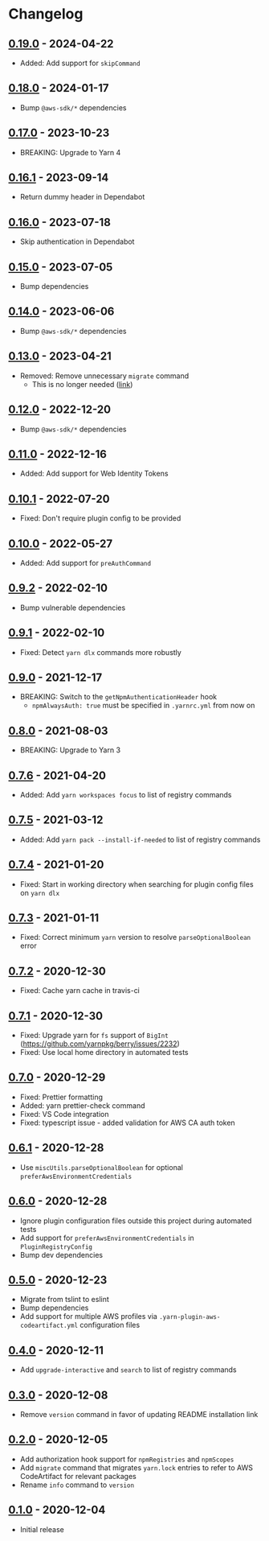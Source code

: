 # Changelog

## [0.19.0] - 2024-04-22
[0.19.0]: https://github.com/mhassan1/yarn-plugin-aws-codeartifact/compare/v0.18.0...v0.19.0

- Added: Add support for `skipCommand`

## [0.18.0] - 2024-01-17
[0.18.0]: https://github.com/mhassan1/yarn-plugin-aws-codeartifact/compare/v0.17.0...v0.18.0

- Bump `@aws-sdk/*` dependencies

## [0.17.0] - 2023-10-23
[0.17.0]: https://github.com/mhassan1/yarn-plugin-aws-codeartifact/compare/v0.16.1...v0.17.0

- BREAKING: Upgrade to Yarn 4

## [0.16.1] - 2023-09-14
[0.16.1]: https://github.com/mhassan1/yarn-plugin-aws-codeartifact/compare/v0.16.0...v0.16.1

- Return dummy header in Dependabot

## [0.16.0] - 2023-07-18
[0.16.0]: https://github.com/mhassan1/yarn-plugin-aws-codeartifact/compare/v0.15.0...v0.16.0

- Skip authentication in Dependabot

## [0.15.0] - 2023-07-05
[0.15.0]: https://github.com/mhassan1/yarn-plugin-aws-codeartifact/compare/v0.14.0...v0.15.0

- Bump dependencies

## [0.14.0] - 2023-06-06
[0.14.0]: https://github.com/mhassan1/yarn-plugin-aws-codeartifact/compare/v0.13.0...v0.14.0

- Bump `@aws-sdk/*` dependencies

## [0.13.0] - 2023-04-21
[0.13.0]: https://github.com/mhassan1/yarn-plugin-aws-codeartifact/compare/v0.12.0...v0.13.0

- Removed: Remove unnecessary `migrate` command
  - This is no longer needed ([link](https://github.com/yarnpkg/berry/issues/4910#issuecomment-1517299716))

## [0.12.0] - 2022-12-20
[0.12.0]: https://github.com/mhassan1/yarn-plugin-aws-codeartifact/compare/v0.11.0...v0.12.0

- Bump `@aws-sdk/*` dependencies

## [0.11.0] - 2022-12-16
[0.11.0]: https://github.com/mhassan1/yarn-plugin-aws-codeartifact/compare/v0.10.1...v0.11.0

- Added: Add support for Web Identity Tokens

## [0.10.1] - 2022-07-20
[0.10.1]: https://github.com/mhassan1/yarn-plugin-aws-codeartifact/compare/v0.10.0...v0.10.1

- Fixed: Don't require plugin config to be provided

## [0.10.0] - 2022-05-27
[0.10.0]: https://github.com/mhassan1/yarn-plugin-aws-codeartifact/compare/v0.9.2...v0.10.0

- Added: Add support for `preAuthCommand`

## [0.9.2] - 2022-02-10
[0.9.2]: https://github.com/mhassan1/yarn-plugin-aws-codeartifact/compare/v0.9.1...v0.9.2

- Bump vulnerable dependencies

## [0.9.1] - 2022-02-10
[0.9.1]: https://github.com/mhassan1/yarn-plugin-aws-codeartifact/compare/v0.9.0...v0.9.1

- Fixed: Detect `yarn dlx` commands more robustly

## [0.9.0] - 2021-12-17
[0.9.0]: https://github.com/mhassan1/yarn-plugin-aws-codeartifact/compare/v0.8.0...v0.9.0

- BREAKING: Switch to the `getNpmAuthenticationHeader` hook
  - `npmAlwaysAuth: true` must be specified in `.yarnrc.yml` from now on

## [0.8.0] - 2021-08-03
[0.8.0]: https://github.com/mhassan1/yarn-plugin-aws-codeartifact/compare/v0.7.6...v0.8.0

- BREAKING: Upgrade to Yarn 3

## [0.7.6] - 2021-04-20
[0.7.6]: https://github.com/mhassan1/yarn-plugin-aws-codeartifact/compare/v0.7.5...v0.7.6

- Added: Add `yarn workspaces focus` to list of registry commands

## [0.7.5] - 2021-03-12
[0.7.5]: https://github.com/mhassan1/yarn-plugin-aws-codeartifact/compare/v0.7.4...v0.7.5

- Added: Add `yarn pack --install-if-needed` to list of registry commands

## [0.7.4] - 2021-01-20
[0.7.4]: https://github.com/mhassan1/yarn-plugin-aws-codeartifact/compare/v0.7.3...v0.7.4

- Fixed: Start in working directory when searching for plugin config files on `yarn dlx`

## [0.7.3] - 2021-01-11
[0.7.3]: https://github.com/mhassan1/yarn-plugin-aws-codeartifact/compare/v0.7.2...v0.7.3

- Fixed: Correct minimum `yarn` version to resolve `parseOptionalBoolean` error

## [0.7.2] - 2020-12-30
[0.7.2]: https://github.com/mhassan1/yarn-plugin-aws-codeartifact/compare/v0.7.1...v0.7.2

- Fixed: Cache yarn cache in travis-ci

## [0.7.1] - 2020-12-30
[0.7.1]: https://github.com/mhassan1/yarn-plugin-aws-codeartifact/compare/v0.7.0...v0.7.1

- Fixed: Upgrade yarn for `fs` support of `BigInt` (https://github.com/yarnpkg/berry/issues/2232)
- Fixed: Use local home directory in automated tests

## [0.7.0] - 2020-12-29
[0.7.0]: https://github.com/mhassan1/yarn-plugin-aws-codeartifact/compare/v0.6.1...v0.7.0

- Fixed: Prettier formatting
- Added: yarn prettier-check command
- Fixed: VS Code integration
- Fixed: typescript issue - added validation for AWS CA auth token

## [0.6.1] - 2020-12-28
[0.6.1]: https://github.com/mhassan1/yarn-plugin-aws-codeartifact/compare/v0.6.0...v0.6.1

- Use `miscUtils.parseOptionalBoolean` for optional `preferAwsEnvironmentCredentials`

## [0.6.0] - 2020-12-28
[0.6.0]: https://github.com/mhassan1/yarn-plugin-aws-codeartifact/compare/v0.5.0...v0.6.0

- Ignore plugin configuration files outside this project during automated tests
- Add support for `preferAwsEnvironmentCredentials` in `PluginRegistryConfig`
- Bump dev dependencies

## [0.5.0] - 2020-12-23
[0.5.0]: https://github.com/mhassan1/yarn-plugin-aws-codeartifact/compare/v0.4.0...v0.5.0

- Migrate from tslint to eslint
- Bump dependencies
- Add support for multiple AWS profiles via `.yarn-plugin-aws-codeartifact.yml` configuration files

## [0.4.0] - 2020-12-11
[0.4.0]: https://github.com/mhassan1/yarn-plugin-aws-codeartifact/compare/v0.3.0...v0.4.0

- Add `upgrade-interactive` and `search` to list of registry commands

## [0.3.0] - 2020-12-08
[0.3.0]: https://github.com/mhassan1/yarn-plugin-aws-codeartifact/compare/v0.2.0...v0.3.0

- Remove `version` command in favor of updating README installation link

## [0.2.0] - 2020-12-05
[0.2.0]: https://github.com/mhassan1/yarn-plugin-aws-codeartifact/compare/v0.1.0...v0.2.0

- Add authorization hook support for `npmRegistries` and `npmScopes`
- Add `migrate` command that migrates `yarn.lock` entries to refer to AWS CodeArtifact for relevant packages
- Rename `info` command to `version`

## [0.1.0] - 2020-12-04
[0.1.0]: https://github.com/mhassan1/yarn-plugin-aws-codeartifact/compare/f264569...v0.1.0

- Initial release
